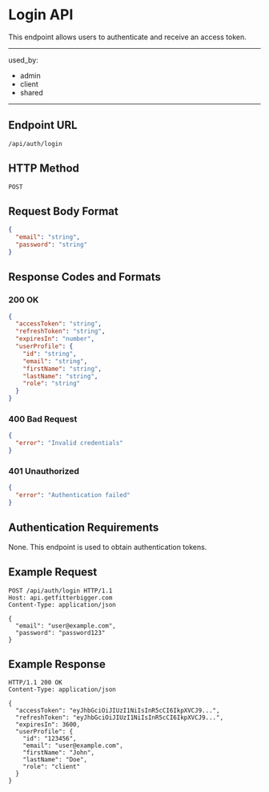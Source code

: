 # Login API

This endpoint allows users to authenticate and receive an access token.

---
used_by:
  - admin
  - client
  - shared
---

## Endpoint URL

`/api/auth/login`

## HTTP Method

`POST`

## Request Body Format

```json
{
  "email": "string",
  "password": "string"
}
```

## Response Codes and Formats

### 200 OK

```json
{
  "accessToken": "string",
  "refreshToken": "string",
  "expiresIn": "number",
  "userProfile": {
    "id": "string",
    "email": "string",
    "firstName": "string",
    "lastName": "string",
    "role": "string"
  }
}
```

### 400 Bad Request

```json
{
  "error": "Invalid credentials"
}
```

### 401 Unauthorized

```json
{
  "error": "Authentication failed"
}
```

## Authentication Requirements

None. This endpoint is used to obtain authentication tokens.

## Example Request

```http
POST /api/auth/login HTTP/1.1
Host: api.getfitterbigger.com
Content-Type: application/json

{
  "email": "user@example.com",
  "password": "password123"
}
```

## Example Response

```http
HTTP/1.1 200 OK
Content-Type: application/json

{
  "accessToken": "eyJhbGciOiJIUzI1NiIsInR5cCI6IkpXVCJ9...",
  "refreshToken": "eyJhbGciOiJIUzI1NiIsInR5cCI6IkpXVCJ9...",
  "expiresIn": 3600,
  "userProfile": {
    "id": "123456",
    "email": "user@example.com",
    "firstName": "John",
    "lastName": "Doe",
    "role": "client"
  }
}
